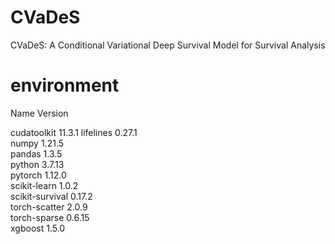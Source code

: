 # CVaDeS
CVaDeS: A Conditional Variational Deep Survival Model for Survival Analysis

# environment 
 Name                    Version                  

cudatoolkit               11.3.1 
lifelines                 0.27.1                
numpy                     1.21.5                         
pandas                    1.3.5           
python                    3.7.13               
pytorch                   1.12.0          
scikit-learn              1.0.2            
scikit-survival           0.17.2        
torch-scatter             2.0.9                   
torch-sparse              0.6.15                   
xgboost                   1.5.0            


